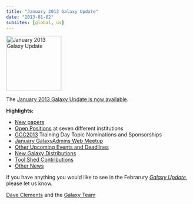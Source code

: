 ```yaml
---
title: "January 2013 Galaxy Update"
date: "2013-01-02"
subsites: [global, us]
---
```

<div class='right'><a href='/galaxy-updates/2013-01/'><img src="/images/logos/GalaxyUpdate200.png" alt="January 2013 Galaxy Update" width=150 /></a></div>

The [January 2013 Galaxy Update is now available](/galaxy-updates/2013-01/).

**Highlights:**

* [New papers](/galaxy-updates/2013-01/#new-papers)
* [Open Positions](/galaxy-updates/2013-01/#whos-hiring) at seven different institutions
* [GCC2013](/galaxy-updates/2013-01/#gcc2013) Training Day Topic Nominations and Sponsorships
* [January GalaxyAdmins Web Meetup](/galaxy-updates/2013-01/#january-galaxyadmins-web-meetup)
* [Other Upcoming Events and Deadlines](/galaxy-updates/2013-01/#other-upcoming-events-and-deadlines)
* [New Galaxy Distributions](/galaxy-updates/2013-01/#new-galaxy-distributions)
* [Tool Shed Contributions](/galaxy-updates/2013-01/#toolshed-contributions)
* [Other News](/galaxy-updates/2013-01/#other-news)

If you have anything you would like to see in the Febrarury *[Galaxy Update](/galaxy-updates/)*, please let us know.

[Dave Clements](/people/dave-clements/) and the [Galaxy Team](/galaxy-team/)
